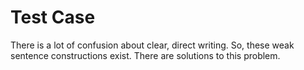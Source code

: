 # Test Case

There is a lot of confusion about clear, direct writing. So, these weak sentence constructions exist. There are solutions to this problem.

